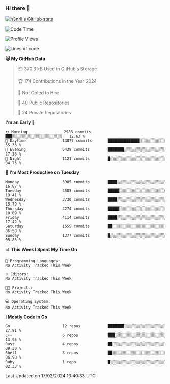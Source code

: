 ### Hi there 👋

[![h3n4l's GitHub stats](https://github-readme-stats.vercel.app/api?username=h3n4l&count_private=true&show_icons=true&theme=radical)](https://github.com/h3n4l/github-readme-stats)

<!--START_SECTION:waka-->
![Code Time](http://img.shields.io/badge/Code%20Time-1%2C836%20hrs%2017%20mins-blue)

![Profile Views](http://img.shields.io/badge/Profile%20Views-0-blue)

![Lines of code](https://img.shields.io/badge/From%20Hello%20World%20I%27ve%20Written-6.4%20million%20lines%20of%20code-blue)

**🐱 My GitHub Data** 

> 📦 370.3 kB Used in GitHub's Storage 
 > 
> 🏆 174 Contributions in the Year 2024
 > 
> 🚫 Not Opted to Hire
 > 
> 📜 40 Public Repositories 
 > 
> 🔑 24 Private Repositories 
 > 
**I'm an Early 🐤** 

```text
🌞 Morning                2983 commits        ███░░░░░░░░░░░░░░░░░░░░░░   12.63 % 
🌆 Daytime                13077 commits       ██████████████░░░░░░░░░░░   55.36 % 
🌃 Evening                6439 commits        ███████░░░░░░░░░░░░░░░░░░   27.26 % 
🌙 Night                  1121 commits        █░░░░░░░░░░░░░░░░░░░░░░░░   04.75 % 
```
📅 **I'm Most Productive on Tuesday** 

```text
Monday                   3985 commits        ████░░░░░░░░░░░░░░░░░░░░░   16.87 % 
Tuesday                  4585 commits        █████░░░░░░░░░░░░░░░░░░░░   19.41 % 
Wednesday                3730 commits        ████░░░░░░░░░░░░░░░░░░░░░   15.79 % 
Thursday                 4274 commits        █████░░░░░░░░░░░░░░░░░░░░   18.09 % 
Friday                   4114 commits        ████░░░░░░░░░░░░░░░░░░░░░   17.42 % 
Saturday                 1555 commits        ██░░░░░░░░░░░░░░░░░░░░░░░   06.58 % 
Sunday                   1377 commits        █░░░░░░░░░░░░░░░░░░░░░░░░   05.83 % 
```


📊 **This Week I Spent My Time On** 

```text
💬 Programming Languages: 
No Activity Tracked This Week

🔥 Editors: 
No Activity Tracked This Week

🐱‍💻 Projects: 
No Activity Tracked This Week

💻 Operating System: 
No Activity Tracked This Week
```

**I Mostly Code in Go** 

```text
Go                       12 repos            ███████░░░░░░░░░░░░░░░░░░   27.91 % 
C++                      6 repos             ███░░░░░░░░░░░░░░░░░░░░░░   13.95 % 
Rust                     4 repos             ██░░░░░░░░░░░░░░░░░░░░░░░   09.30 % 
Shell                    3 repos             ██░░░░░░░░░░░░░░░░░░░░░░░   06.98 % 
Ruby                     1 repo              █░░░░░░░░░░░░░░░░░░░░░░░░   02.33 % 
```




 Last Updated on 17/02/2024 13:40:33 UTC
<!--END_SECTION:waka-->

